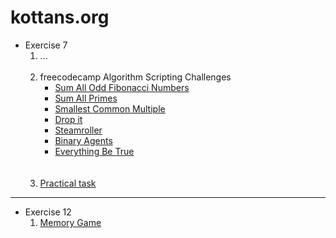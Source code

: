 # kottans.org

* Exercise 7
    1. ...
        <br />
        <br />
    2. freecodecamp Algorithm Scripting Challenges
        * [Sum All Odd Fibonacci Numbers]()
        * [Sum All Primes]()
        * [Smallest Common Multiple]()
        * [Drop it]()
        * [Steamroller]()
        * [Binary Agents]()
        * [Everything Be True]()
        <br />
        <br />
    3. [Practical task]()
***
* Exercise 12
    1. [Memory Game](./Exercise%2012/)
